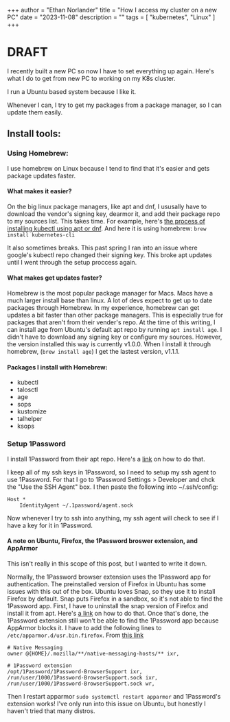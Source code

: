 +++
author = "Ethan Norlander"
title = "How I access my cluster on a new PC"
date = "2023-11-08"
description = ""
tags = [
    "kubernetes", "Linux"
]
+++

# DRAFT

I recently built a new PC so now I have to set everything up again. Here's what I do to get from new PC to working on my K8s cluster.

I run a Ubuntu based system because I like it.

Whenever I can, I try to get my packages from a package manager, so I can update them easily.

## Install tools:

### Using Homebrew:

I use homebrew on Linux because I tend to find that it's easier and gets package updates faster. 

#### What makes it easier? 

On the big linux package managers, like apt and dnf, I ususally have to download the vendor's signing key, dearmor it, and add their package repo to my sources list. This takes time. For example, here's [the process of installing kubectl using apt or dnf](https://kubernetes.io/docs/tasks/tools/install-kubectl-linux/#install-using-native-package-management). And here it is using homebrew: `brew install kubernetes-cli` 

It also sometimes breaks. This past spring I ran into an issue where google's kubectl repo changed their signing key. This broke apt updates until I went through the setup proccess again.

#### What makes get updates faster?

Homebrew is the most popular package manager for Macs. Macs have a much larger install base than linux. A lot of devs expect to get up to date packages through Homebrew. In my experience, homebrew can get updates a bit faster than other package managers. This is especially true for packages that aren't from their vender's repo. At the time of this writing, I can install age from Ubuntu's default apt repo by running `apt install age`. I didn't have to download any signing key or configure my sources. However, the version installed this way is currently v1.0.0. When I install it through homebrew, (`brew install age`) I get the lastest version, v1.1.1.

#### Packages I install with Homebrew:

- kubectl
- talosctl
- age
- sops
- kustomize
- talhelper
- ksops

### Setup 1Password
I install 1Password from their apt repo. Here's a [link](https://support.1password.com/install-linux/#debian-or-ubuntu) on how to do that. 

I keep all of my ssh keys in 1Password, so I need to setup my ssh agent to use 1Password. For that I go to 1Password Settings > Developer and chck the "Use the SSH Agent" box. I then paste the following into ~/.ssh/config:

```
Host *
	IdentityAgent ~/.1password/agent.sock
```

Now whenever I try to ssh into anything, my ssh agent will check to see if I have a key for it in 1Password.

#### A note on Ubuntu, Firefox, the 1Password broswer extension, and AppArmor

This isn't really in this scope of this post, but I wanted to write it down.

Normally, the 1Password browser extension uses the 1Password app for authentication. The preinstalled version of Firefox in Ubuntu has some issues with this out of the box. Ubuntu loves Snap, so they use it to install Firefox by default. Snap puts Firefox in a sandbox, so it's not able to find the 1Password app. First, I have to uninstall the snap version of Firefox and install it from apt. Here's [a link](https://www.omgubuntu.co.uk/2022/04/how-to-install-firefox-deb-apt-ubuntu-22-04) on how to do that. Once that's done, the 1Password extension still won't be able to find the 1Password app because AppArmor blocks it. I have to add the following lines to `/etc/apparmor.d/usr.bin.firefox`. From [this link](https://1password.community/discussion/134432/when-i-login-to-1password-on-ubuntu-linux-the-firefox-extension-does-not-unlock)

```
# Native Messaging
owner @{HOME}/.mozilla/**/native-messaging-hosts/** ixr,

# 1Password extension
/opt/1Password/1Password-BrowserSupport ixr,
/run/user/1000/1Password-BrowserSupport.sock ixr,
/run/user/1000/1Password-BrowserSupport.sock wr,
```

Then I restart apparmor `sudo systemctl restart apparmor` and 1Password's extension works! I've only run into this issue on Ubuntu, but honestly I haven't tried that many distros.

